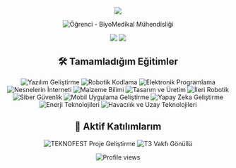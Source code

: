 <div align="center">
  <img src="https://capsule-render.vercel.app/api?type=waving&color=8A2BE2&height=200&section=header&text=Merhaba,%20Ben%20Furkan&fontSize=50&fontColor=FFFFFF" />
</div>

<p align="center">
  <img src="https://img.shields.io/badge/Öğrenci-BiyoMedikal%20Mühendisliği-blue?style=for-the-badge&logo=graduation-cap" alt="Öğrenci - BiyoMedikal Mühendisliği">
</p>

<p align="center">
  <img src="https://github-readme-stats.vercel.app/api?username=frkn-tr&theme=midnight-purple&show_icons=true&hide_border=true&locale=tr">
  <img src="https://github-readme-stats.vercel.app/api/top-langs/?username=frkn-tr&theme=midnight-purple&show_icons=true&hide_border=true&layout=compact&locale=tr">
</p>

<h2 align="center">🛠️ Tamamladığım Eğitimler</h2>

<p align="center">
  <img src="https://img.shields.io/badge/Yazılım%20Geliştirme-✔️-green?style=flat-square" alt="Yazılım Geliştirme">
  <img src="https://img.shields.io/badge/Robotik%20Kodlama-✔️-green?style=flat-square" alt="Robotik Kodlama">
  <img src="https://img.shields.io/badge/Elektronik%20Programlama-✔️-green?style=flat-square" alt="Elektronik Programlama">
  <img src="https://img.shields.io/badge/Nesnelerin%20İnterneti-✔️-green?style=flat-square" alt="Nesnelerin İnterneti">
  <img src="https://img.shields.io/badge/Malzeme%20Bilimi-✔️-green?style=flat-square" alt="Malzeme Bilimi">
  <img src="https://img.shields.io/badge/Tasarım%20ve%20Üretim-✔️-green?style=flat-square" alt="Tasarım ve Üretim">
  <img src="https://img.shields.io/badge/İleri%20Robotik-✔️-green?style=flat-square" alt="İleri Robotik">
  <img src="https://img.shields.io/badge/Siber%20Güvenlik-✔️-green?style=flat-square" alt="Siber Güvenlik">
  <img src="https://img.shields.io/badge/Mobil%20Uygulama%20Geliştirme-✔️-green?style=flat-square" alt="Mobil Uygulama Geliştirme">
  <img src="https://img.shields.io/badge/Yapay%20Zeka%20Geliştirme-✔️-green?style=flat-square" alt="Yapay Zeka Geliştirme">
  <img src="https://img.shields.io/badge/Enerji%20Teknolojileri-✔️-green?style=flat-square" alt="Enerji Teknolojileri">
  <img src="https://img.shields.io/badge/Havacılık%20ve%20Uzay%20Teknolojileri-✔️-green?style=flat-square" alt="Havacılık ve Uzay Teknolojileri">
</p>

<h2 align="center">🌟 Aktif Katılımlarım</h2>

<p align="center">
  <img src="https://img.shields.io/badge/TEKNOFEST-Proje%20Geliştirme-orange?style=for-the-badge&logo=rocket" alt="TEKNOFEST Proje Geliştirme">
  <img src="https://img.shields.io/badge/T3%20Vakfı-Gönüllü-orange?style=for-the-badge&logo=heart" alt="T3 Vakfı Gönüllü">
</p>

<p align="center">
  <img src="https://komarev.com/ghpvc/?username=frkn-tr&color=blueviolet&style=flat-square&label=Profile+Viewsr" alt="Profile views">
</p>
